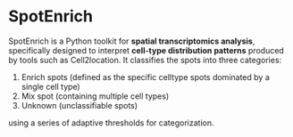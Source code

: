 # SpotEnrich
SpotEnrich is a Python toolkit for **spatial transcriptomics analysis**, specifically designed to interpret **cell-type distribution patterns** produced by tools such as Cell2location. 
It classifies the spots into three categories: 
1. Enrich spots (defined as the specific celltype spots dominated by a single cell type)
2. Mix spot (containing multiple cell types)
3. Unknown (unclassifiable spots)

using a series of adaptive thresholds for categorization.
